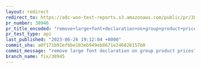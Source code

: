 ```yaml
---
layout: redirect
redirect_to: https://a8c-woo-test-reports.s3.amazonaws.com/public/pr/38946/api/index.html
pr_number: 38946
pr_title_encoded: "remove+large+font+declaration+on+group+product+prices"
pr_test_type: api
last_published: "2023-06-26 19:12:04 +0000"
commit_sha: a0f171b91ef6be103eb949eb8671e246828157b0
commit_message: "remove large font declaration on group product prices"
branch_name: fix/38945
---
```

